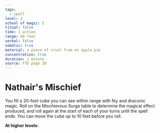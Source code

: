 ```yaml
---
tags:
  - spell
level: 2
school of magic: I
ritual: false
time: 1 action
range: 60 feet
verbal: false
somatic: true
material: a piece of crust from an apple pie
concentration: true
duration: 1 minute
source: FTD page 20
---
```

# Nathair's Mischief
You fill a 20-foot cube you can see within range with fey and draconic magic. Roll on the Mischievous Surge table to determine the magical effect produced, and roll again at the start of each of your turns until the spell ends. You can move the cube up to 10 feet before you roll.



**At higher levels:** 